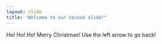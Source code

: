 ```yaml
---
layout: slide
title: "Welcome to our second slide!"
---
```

Ho! Ho! Ho! Merry Christmas!
Use the left arrow to go back!
